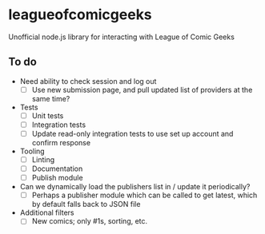 # leagueofcomicgeeks
Unofficial node.js library for interacting with League of Comic Geeks

## To do

 - Need ability to check session and log out
   - [ ] Use new submission page, and pull updated list of providers at the same time?

 - Tests
   - [ ] Unit tests
   - [ ] Integration tests
   - [ ] Update read-only integration tests to use set up account and confirm response

 - Tooling
   - [ ] Linting
   - [ ] Documentation
   - [ ] Publish module

 - Can we dynamically load the publishers list in / update it periodically?
   - [ ] Perhaps a publisher module which can be called to get latest, which by default falls back to JSON file

 - Additional filters
   - [ ] New comics; only #1s, sorting, etc.
